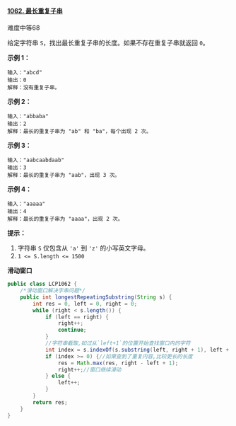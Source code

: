 #### [1062. 最长重复子串](https://leetcode-cn.com/problems/longest-repeating-substring/)

难度中等68

给定字符串 `S`，找出最长重复子串的长度。如果不存在重复子串就返回 `0`。

**示例 1：**

```
输入："abcd"
输出：0
解释：没有重复子串。
```

**示例 2：**

```
输入："abbaba"
输出：2
解释：最长的重复子串为 "ab" 和 "ba"，每个出现 2 次。
```

**示例 3：**

```
输入："aabcaabdaab"
输出：3
解释：最长的重复子串为 "aab"，出现 3 次。
```

**示例 4：**

```
输入："aaaaa"
输出：4
解释：最长的重复子串为 "aaaa"，出现 2 次。
```

**提示：**

1. 字符串 `S` 仅包含从 `'a'` 到 `'z'` 的小写英文字母。
2. `1 <= S.length <= 1500`

**滑动窗口**

```java
public class LCP1062 {
    /*滑动窗口解决字串问题*/
    public int longestRepeatingSubstring(String s) {
        int res = 0, left = 0, right = 0;
        while (right < s.length()) {
            if (left == right) {
                right++;
                continue;
            }
            //字符串截取,如过从`left+1`的位置开始查找窗口内的字符
            int index = s.indexOf(s.substring(left, right + 1), left + 1);
            if (index >= 0) {//如果查到了重复内容,比较更长的长度
                res = Math.max(res, right - left + 1);
                right++;//窗口继续滑动
            } else {
                left++;
            }
        }
        return res;
    }
}
```